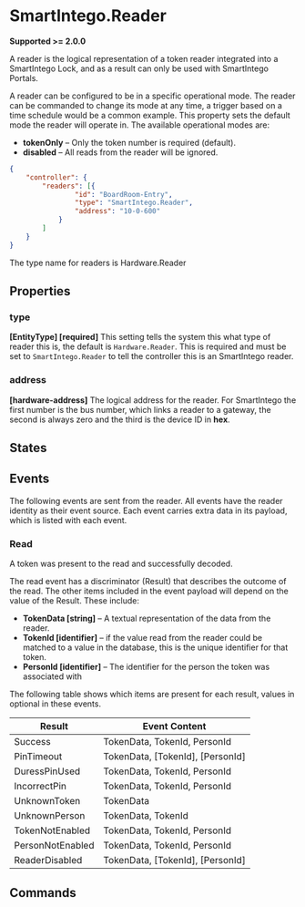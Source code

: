 # SmartIntego.Reader

**Supported >= 2.0.0**

A reader is the logical representation of a token reader integrated into a SmartIntego Lock, and as a result can only be used with SmartIntego Portals. 

A reader can be configured to be in a specific operational mode. The
reader can be commanded to change its mode at any time, a trigger based on a
time schedule would be a common example. This property sets the default mode the
reader will operate in. The available operational modes are:

- **tokenOnly** – Only the token number is required (default).
- **disabled** – All reads from the reader will be ignored.

````json
{
    "controller": {
        "readers": [{
                "id": "BoardRoom-Entry",
                "type": "SmartIntego.Reader",
                "address": "10-0-600"
            }
        ]
    }
}

````

The type name for readers is Hardware.Reader

## Properties

### type

**[EntityType] [required]** This setting tells the system this what type of reader this is, the default is `Hardware.Reader`. This is required and must be set to `SmartIntego.Reader` to tell the controller this is an SmartIntego reader.

### address

**[hardware-address]** The logical address for the reader.  For SmartIntego the first number is the bus number, which links a reader to a gateway, the second is always zero and the third is the device ID in **hex**.

## States

## Events

The following events are sent from the reader. All events have the reader
identity as their event source. Each event carries extra data in its payload,
which is listed with each event.

### Read

A token was present to the read and successfully decoded.

The read event has a discriminator (Result) that describes the outcome of the
read. The other items included in the event payload will depend on the value of
the Result. These include:

- **TokenData [string]** – A textual representation of the data from the reader.
- **TokenId [identifier]** – if the value read from the reader could be matched to
    a value in the database, this is the unique identifier for that token.
- **PersonId [identifier]** – The identifier for the person the token was
    associated with

The following table shows which items are present for each result, values in
optional in these events.

| **Result**       | **Event Content**                |
|------------------|----------------------------------|
| Success          | TokenData, TokenId, PersonId     |
| PinTimeout       | TokenData, [TokenId], [PersonId] |
| DuressPinUsed    | TokenData, TokenId, PersonId     |
| IncorrectPin     | TokenData, TokenId, PersonId     |
| UnknownToken     | TokenData                        |
| UnknownPerson    | TokenData, TokenId               |
| TokenNotEnabled  | TokenData, TokenId, PersonId     |
| PersonNotEnabled | TokenData, TokenId, PersonId     |
| ReaderDisabled   | TokenData, [TokenId], [PersonId] |

## Commands


